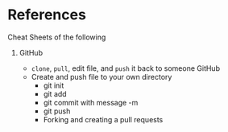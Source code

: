 # References
Cheat Sheets of the following

1. GitHub

   - `clone`, `pull`, edit file, and `push` it back to someone GitHub
   - Create and push file to your own directory
     - git init
     - git add
     - git commit with message -m
     - git push
     - Forking and creating a pull requests
